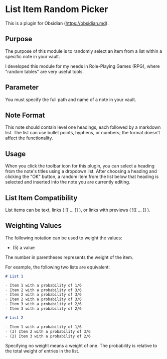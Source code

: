 # List Item Random Picker

This is a plugin for Obsidian (https://obsidian.md).

## Purpose

The purpose of this module is to randomly select an item from a list within a specific note in your vault.

I developed this module for my needs in Role-Playing Games (RPG), where "random tables" are very useful tools.

## Parameter

You must specify the full path and name of a note in your vault.

## Note Format

This note should contain level one headings, each followed by a markdown list.
The list can use bullet points, hyphens, or numbers; the format doesn't affect the functionality.

## Usage

When you click the toolbar icon for this plugin, you can select a heading from the note's titles using a dropdown list.
After choosing a heading and clicking the "OK" button, a random item from the list below that heading is selected and inserted into the note you are currently editing.

## List Item Compatibility

List items can be text, links ( [[ ... ]] ), or links with previews ( ![[ ... ]] ).

## Weighting Values

The following notation can be used to weight the values:

- (5) a value

The number in parentheses represents the weight of the item.

For example, the following two lists are equivalent:

```markdown
# List 1

- Item 1 with a probability of 1/6
- Item 2 with a probability of 3/6
- Item 2 with a probability of 3/6
- Item 2 with a probability of 3/6
- Item 3 with a probability of 2/6
- Item 3 with a probability of 2/6

# List 2

- Item 1 with a probability of 1/6
- (3) Item 2 with a probability of 3/6
- (2) Item 3 with a probability of 2/6
```

Specifying no weight means a weight of one.
The probability is relative to the total weight of entries in the list.